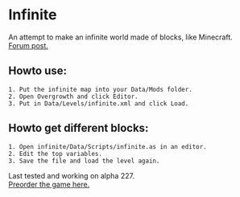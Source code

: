 # Infinite
An attempt to make an infinite world made of blocks, like Minecraft.   
[Forum post.](http://forums.wolfire.com/viewtopic.php?f=16&t=39721)  
## Howto use:  
	1. Put the infinite map into your Data/Mods folder.   
	2. Open Overgrowth and click Editor.   
	3. Put in Data/Levels/infinite.xml and click Load.   
	
## Howto get different blocks:  
	1. Open infinite/Data/Scripts/infinite.as in an editor.   
	2. Edit the top variables.   
	3. Save the file and load the level again.   
  
Last tested and working on alpha 227.  
[Preorder the game here.](http://www.wolfire.com/overgrowth)

